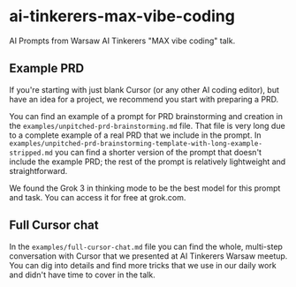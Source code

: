 # ai-tinkerers-max-vibe-coding

AI Prompts from Warsaw AI Tinkerers "MAX vibe coding" talk.

## Example PRD

If you're starting with just blank Cursor (or any other AI coding editor), but have an idea for a project, we recommend you start with preparing a PRD.

You can find an example of a prompt for PRD brainstorming and creation in the `examples/unpitched-prd-brainstorming.md` file. That file is very long due to a complete example of a real PRD that we include in the prompt. In `examples/unpitched-prd-brainstorming-template-with-long-example-stripped.md` you can find a shorter version of the prompt that doesn't include the example PRD; the rest of the prompt is relatively lightweight and straightforward.

We found the Grok 3 in thinking mode to be the best model for this prompt and task. You can access it for free at grok.com.

## Full Cursor chat

In the `examples/full-cursor-chat.md` file you can find the whole, multi-step conversation with Cursor that we presented at AI Tinkerers Warsaw meetup. You can dig into details and find more tricks that we use in our daily work and didn't have time to cover in the talk.
